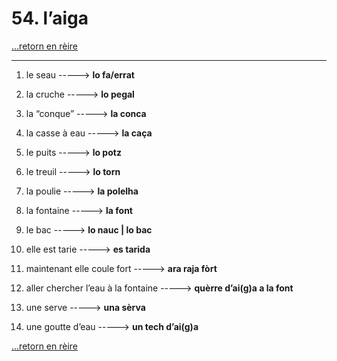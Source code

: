 # 54. l’aiga

[...retorn en rèire](../sommaire.md)

---

1. le seau -----> **lo fa/errat**

2. la cruche -----> **lo pegal**

3. la “conque” -----> **la conca**

4. la casse à eau -----> **la caça**

5. le puits -----> **lo potz**

6. le treuil -----> **lo torn**

7. la poulie -----> **la polelha**

8. la fontaine -----> **la font**

9. le bac -----> **lo nauc | lo bac**

10. elle est tarie -----> **es tarida**

11. maintenant elle coule fort -----> **ara raja fòrt**

12. aller chercher l’eau à la fontaine -----> **quèrre d’ai(g)a a la font**

13. une serve -----> **una sèrva**

14. une goutte d’eau -----> **un tech d’ai(g)a**

[...retorn en rèire](../sommaire.md)
